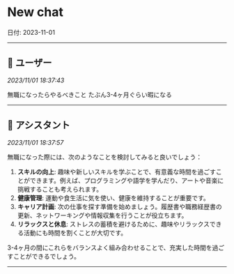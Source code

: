 # New chat

日付: 2023-11-01

---

## 👤 ユーザー
*2023/11/01 18:37:43*

無職になったらやるべきこと
たぶん3-4ヶ月ぐらい暇になる

---

## 🤖 アシスタント
*2023/11/01 18:37:57*

無職になった際には、次のようなことを検討してみると良いでしょう：

1. **スキルの向上**: 趣味や新しいスキルを学ぶことで、有意義な時間を過ごすことができます。例えば、プログラミングや語学を学んだり、アートや音楽に挑戦することも考えられます。
2. **健康管理**: 運動や食生活に気を使い、健康を維持することが重要です。
3. **キャリア計画**: 次の仕事を探す準備を始めましょう。履歴書や職務経歴書の更新、ネットワーキングや情報収集を行うことが役立ちます。
4. **リラックスと休息**: ストレスの蓄積を避けるために、趣味やリラックスできる活動にも時間を割くことが大切です。

3-4ヶ月の間にこれらをバランスよく組み合わせることで、充実した時間を過ごすことができるでしょう。

---
